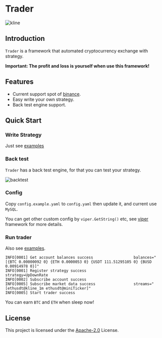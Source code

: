 # Trader

![kline](https://raw.githubusercontent.com/long2ice/trader/master/images/kline.png)

## Introduction

`Trader` is a framework that automated cryptocurrency exchange with strategy.

**Important: The profit and loss is yourself when use this framework!**

## Features

- Current support spot of [binance](https://www.binance.com/).
- Easy write your own strategy.
- Back test engine support.

## Quick Start

### Write Strategy

Just see [examples](https://github.com/long2ice/trader/tree/main/examples)

### Back test

`Trader` has a back test engine, for that you can test your strategy.

![backtest](https://raw.githubusercontent.com/long2ice/trader/master/images/backtest.png?raw=true)

### Config

Copy `config.example.yaml` to `config.yaml` then update it, and current use `MySQL`.

You can get other custom config by `viper.GetString()` etc, see [viper](https://github.com/spf13/viper) framework for
more details.

### Run trader

Also see [examples](https://github.com/long2ice/trader/tree/main/examples).

```shell
INFO[0001] Get account balances success                  balances="[{BTC 0.00000092 0} {ETH 0.0000053 0} {USDT 111.51295105 0} {BUSD 0.00914978 0}]"
INFO[0001] Register strategy success                     strategy=UpDownRate
INFO[0002] Subscribe account success                    
INFO[0005] Subscribe market data success                 streams="[ethusdt@kline_1m ethusdt@miniTicker]"
INFO[0005] Start trader success   
```

You can earn `BTC` and `ETH` when sleep now!

## License

This project is licensed under the
[Apache-2.0](https://github.com/long2ice/trader/blob/master/LICENSE) License.
